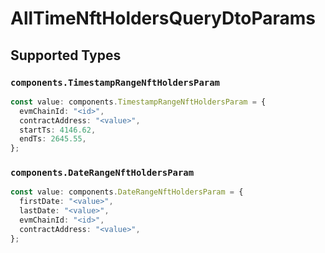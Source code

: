 # AllTimeNftHoldersQueryDtoParams


## Supported Types

### `components.TimestampRangeNftHoldersParam`

```typescript
const value: components.TimestampRangeNftHoldersParam = {
  evmChainId: "<id>",
  contractAddress: "<value>",
  startTs: 4146.62,
  endTs: 2645.55,
};
```

### `components.DateRangeNftHoldersParam`

```typescript
const value: components.DateRangeNftHoldersParam = {
  firstDate: "<value>",
  lastDate: "<value>",
  evmChainId: "<id>",
  contractAddress: "<value>",
};
```

